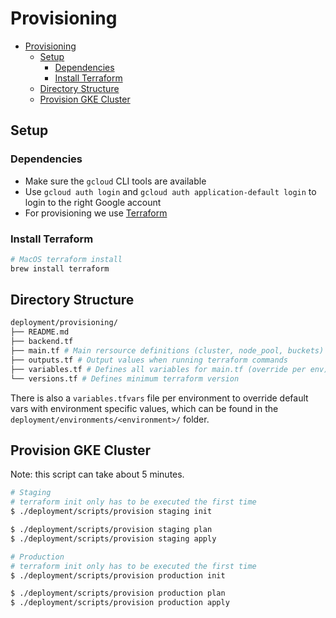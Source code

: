 # Provisioning

- [Provisioning](#provisioning)
  - [Setup](#setup)
    - [Dependencies](#dependencies)
    - [Install Terraform](#install-terraform)
  - [Directory Structure](#directory-structure)
  - [Provision GKE Cluster](#provision-gke-cluster)

## Setup

### Dependencies

- Make sure the `gcloud` CLI tools are available
- Use `gcloud auth login` and `gcloud auth application-default login` to login to the right Google account
- For provisioning we use [Terraform](https://www.terraform.io/)

### Install Terraform

```bash
# MacOS terraform install
brew install terraform
```

## Directory Structure

```bash
deployment/provisioning/
├── README.md
├── backend.tf
├── main.tf # Main rersource definitions (cluster, node_pool, buckets)
├── outputs.tf # Output values when running terraform commands
├── variables.tf # Defines all variables for main.tf (override per env)
└── versions.tf # Defines minimum terraform version
```

There is also a `variables.tfvars` file per environment to override default vars with environment specific values, which can be found in the `deployment/environments/<environment>/` folder.

## Provision GKE Cluster

Note: this script can take about 5 minutes.

```bash
# Staging
# terraform init only has to be executed the first time
$ ./deployment/scripts/provision staging init

$ ./deployment/scripts/provision staging plan
$ ./deployment/scripts/provision staging apply

# Production
# terraform init only has to be executed the first time
$ ./deployment/scripts/provision production init

$ ./deployment/scripts/provision production plan
$ ./deployment/scripts/provision production apply
```
